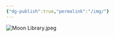 ```yaml
---
{"dg-publish":true,"permalink":"/img/"}
---
```



![Moon Library.jpeg](/img/user/z_attachments/Digital%20Garden/Moon%20Library.jpeg)